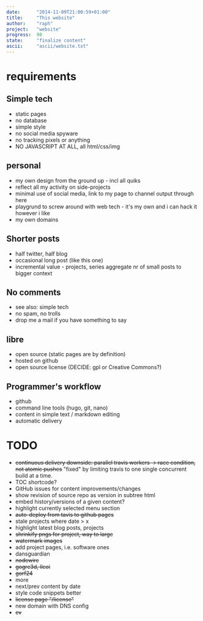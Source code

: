 ```yaml
---
date:      "2014-11-09T21:00:59+01:00"
title:     "This website"
author:    "raph"
project:   "website"
progress:  90
state:     "finalize content"
ascii:     "ascii/website.txt"
---
```

# requirements
## Simple tech
* static pages
* no database
* simple style
* no social media spyware
* no tracking pixels or anything
* NO JAVASCRIPT AT ALL, all html/css/img

## personal
* my own design from the ground up - incl all quiks
* reflect all my activity on side-projects
* minimal use of social media, link to my page to channel output through here
* playgrund to screw around with web tech - it's my own and i can hack it however i like
* my own domains

## Shorter posts
* half twitter, half blog
* occasional long post (like this one)
* incremental value - projects, series aggregate nr of small posts to bigger context

## No comments
* see also: simple tech
* no spam, no trolls
* drop me a mail if you have something to say 

## libre
* open source (static pages are by definition)
* hosted on github
* open source license (DECIDE: gpl  or Creative Commons?)

## Programmer's workflow
* github
* command line tools (hugo, git, nano)
* content in simple text / markdown editing
* automatic delivery


# TODO
* ~~continuous delivery downside: parallel travis workers -> race condition, not atomic pushes~~ "fixed" by limiting travis to one single concurrent build at a time.
* TOC shortcode?
* GitHub issues for content improvements/changes
* show revision of source repo as version in subtree html
* embed history/versions of a given content?
* highlight currently selected menu section
* ~~auto-deploy from tavis to github pages~~
* stale projects where date > x
* highlight latest blog posts, projects
* ~~shrinkify pngs for project, way to large~~
* ~~watermark images~~
* add project pages, i.e. software ones
 * dansguardian
 * ~~nodewire~~
 * ~~gogre3d, llcoi~~
 * ~~gorf24~~
 * more
* next/prev content by date
* style code snippets better
* ~~license page  "/license"~~
* new domain with DNS config
* ~~cv~~

